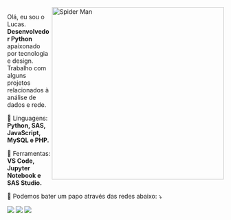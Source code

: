 <img src="https://viciados.net/wp-content/uploads/2020/08/Spider-Man-Tobey-Maguire-Homem-Aranha-2021.jpg" min-width="400px" max-width="400px" width="400px" align="right" alt="Spider Man">

<p align="left"> 
  Olá, eu sou o Lucas. <strong>Desenvolvedor Python</strong> apaixonado por tecnologia e design.<br>
  Trabalho com alguns projetos relacionados à análise de dados e rede.
</p>

<p align="left">
  🦄 Linguagens: <strong>Python, SAS, JavaScript, MySQL e PHP.</strong>
</p>

<p align="left">
  💼 Ferramentas: <strong>VS Code, Jupyter Notebook e SAS Studio.</strong>
</p>

<p align="left">
  💌 Podemos bater um papo através das redes abaixo: ⤵️
</p>

<p align="left">
  <a href="mailto:lucas.ctsb@gmail.com" alt="Gmail">
  <img src="https://img.shields.io/badge/-Gmail-FF0000?style=flat-square&labelColor=FF0000&logo=gmail&logoColor=white&link=LINK-DO-SEU-EMAIL" /></a>

  <a href="https://www.linkedin.com/in/lucasctsb" alt="Linkedin">
  <img src="https://img.shields.io/badge/-Linkedin-0e76a8?style=flat-square&logo=Linkedin&logoColor=white&link=LINK-DO-SEU-LINKEDIN/" /></a>

  <a href="#" alt="Instagram">
  <img src="https://img.shields.io/badge/-Instagram-DF0174?style=flat-square&labelColor=DF0174&logo=instagram&logoColor=white&link=LINK-DO-SEU-INSTAGRAM"/></a>
</p>  

